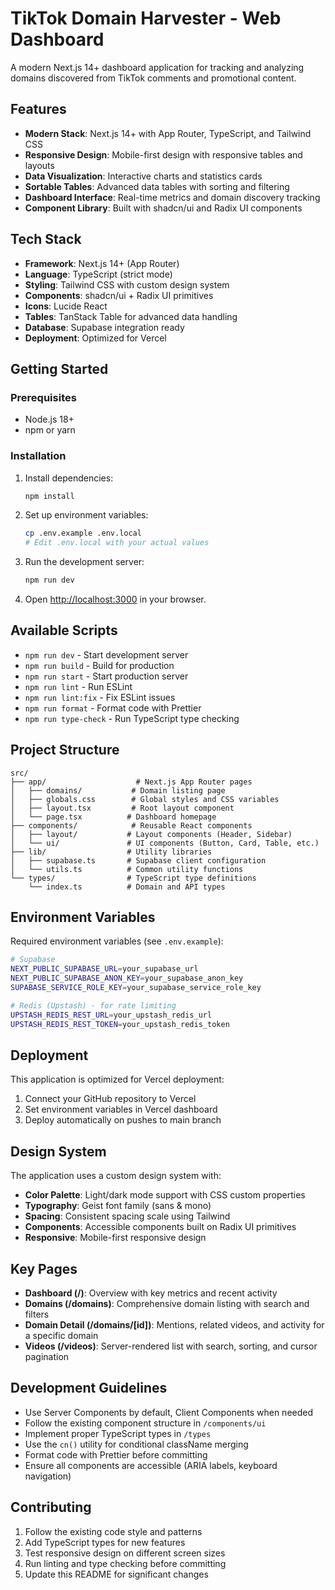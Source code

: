 # TikTok Domain Harvester - Web Dashboard

A modern Next.js 14+ dashboard application for tracking and analyzing domains discovered from TikTok comments and promotional content.

## Features

- **Modern Stack**: Next.js 14+ with App Router, TypeScript, and Tailwind CSS
- **Responsive Design**: Mobile-first design with responsive tables and layouts
- **Data Visualization**: Interactive charts and statistics cards
- **Sortable Tables**: Advanced data tables with sorting and filtering
- **Dashboard Interface**: Real-time metrics and domain discovery tracking
- **Component Library**: Built with shadcn/ui and Radix UI components

## Tech Stack

- **Framework**: Next.js 14+ (App Router)
- **Language**: TypeScript (strict mode)
- **Styling**: Tailwind CSS with custom design system
- **Components**: shadcn/ui + Radix UI primitives
- **Icons**: Lucide React
- **Tables**: TanStack Table for advanced data handling
- **Database**: Supabase integration ready
- **Deployment**: Optimized for Vercel

## Getting Started

### Prerequisites

- Node.js 18+
- npm or yarn

### Installation

1. Install dependencies:

   ```bash
   npm install
   ```

2. Set up environment variables:

   ```bash
   cp .env.example .env.local
   # Edit .env.local with your actual values
   ```

3. Run the development server:

   ```bash
   npm run dev
   ```

4. Open [http://localhost:3000](http://localhost:3000) in your browser.

## Available Scripts

- `npm run dev` - Start development server
- `npm run build` - Build for production
- `npm run start` - Start production server
- `npm run lint` - Run ESLint
- `npm run lint:fix` - Fix ESLint issues
- `npm run format` - Format code with Prettier
- `npm run type-check` - Run TypeScript type checking

## Project Structure

```
src/
├── app/                    # Next.js App Router pages
│   ├── domains/           # Domain listing page
│   ├── globals.css        # Global styles and CSS variables
│   ├── layout.tsx         # Root layout component
│   └── page.tsx          # Dashboard homepage
├── components/            # Reusable React components
│   ├── layout/           # Layout components (Header, Sidebar)
│   └── ui/               # UI components (Button, Card, Table, etc.)
├── lib/                  # Utility libraries
│   ├── supabase.ts       # Supabase client configuration
│   └── utils.ts          # Common utility functions
└── types/                # TypeScript type definitions
    └── index.ts          # Domain and API types
```

## Environment Variables

Required environment variables (see `.env.example`):

```bash
# Supabase
NEXT_PUBLIC_SUPABASE_URL=your_supabase_url
NEXT_PUBLIC_SUPABASE_ANON_KEY=your_supabase_anon_key
SUPABASE_SERVICE_ROLE_KEY=your_supabase_service_role_key

# Redis (Upstash) - for rate limiting
UPSTASH_REDIS_REST_URL=your_upstash_redis_url
UPSTASH_REDIS_REST_TOKEN=your_upstash_redis_token
```

## Deployment

This application is optimized for Vercel deployment:

1. Connect your GitHub repository to Vercel
2. Set environment variables in Vercel dashboard
3. Deploy automatically on pushes to main branch

## Design System

The application uses a custom design system with:

- **Color Palette**: Light/dark mode support with CSS custom properties
- **Typography**: Geist font family (sans & mono)
- **Spacing**: Consistent spacing scale using Tailwind
- **Components**: Accessible components built on Radix UI primitives
- **Responsive**: Mobile-first responsive design

## Key Pages

- **Dashboard (/)**: Overview with key metrics and recent activity
- **Domains (/domains)**: Comprehensive domain listing with search and filters
- **Domain Detail (/domains/[id])**: Mentions, related videos, and activity for a specific domain
- **Videos (/videos)**: Server-rendered list with search, sorting, and cursor pagination

## Development Guidelines

- Use Server Components by default, Client Components when needed
- Follow the existing component structure in `/components/ui`
- Implement proper TypeScript types in `/types`
- Use the `cn()` utility for conditional className merging
- Format code with Prettier before committing
- Ensure all components are accessible (ARIA labels, keyboard navigation)

## Contributing

1. Follow the existing code style and patterns
2. Add TypeScript types for new features
3. Test responsive design on different screen sizes
4. Run linting and type checking before committing
5. Update this README for significant changes

